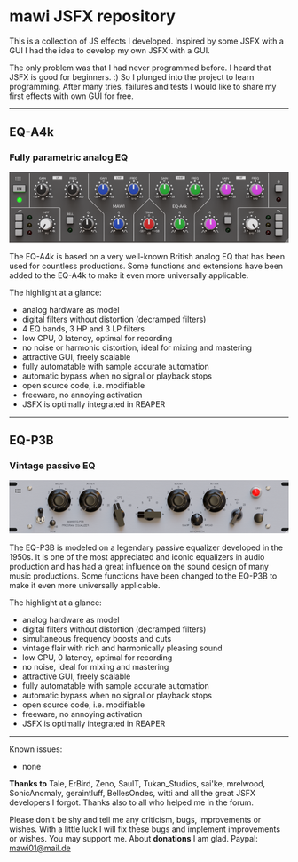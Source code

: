 # mawi JSFX repository

This is a collection of JS effects I developed. Inspired by some JSFX with a GUI I had the idea to develop my own JSFX with a GUI.

The only problem was that I had never programmed before. I heard that JSFX is good for beginners. :) So I plunged into the project to learn programming. After many tries, failures and tests I would like to share my first effects with own GUI for free.  

---
## EQ-A4k

### Fully parametric analog EQ

![](images/mawi-EQ-A4k.PNG)

The EQ-A4k is based on a very well-known British analog EQ that has been used for countless productions. Some functions and extensions have been added to the EQ-A4k to make it even more universally applicable. 

The highlight at a glance:
* analog hardware as model
* digital filters without distortion (decramped filters)
* 4 EQ bands, 3 HP and 3 LP filters
* low CPU, 0 latency, optimal for recording
* no noise or harmonic distortion, ideal for mixing and mastering
* attractive GUI, freely scalable
* fully automatable with sample accurate automation
* automatic bypass when no signal or playback stops
* open source code, i.e. modifiable
* freeware, no annoying activation
* JSFX is optimally integrated in REAPER

---
## EQ-P3B

### Vintage passive EQ

![](images/mawi-EQ-P3B.PNG)

The EQ-P3B is modeled on a legendary passive equalizer developed in the 1950s. It is one of the most appreciated and iconic equalizers in audio production and has had a great influence on the sound design of many music productions. Some functions have been changed to the EQ-P3B to make it even more universally applicable. 

The highlight at a glance:
* analog hardware as model
* digital filters without distortion (decramped filters)
* simultaneous frequency boosts and cuts
* vintage flair with rich and harmonically pleasing sound
* low CPU, 0 latency, optimal for recording
* no noise, ideal for mixing and mastering
* attractive GUI, freely scalable
* fully automatable with sample accurate automation
* automatic bypass when no signal or playback stops 
* open source code, i.e. modifiable
* freeware, no annoying activation
* JSFX is optimally integrated in REAPER

---
Known issues:
 * none

**Thanks to** Tale, ErBird, Zeno, SaulT, Tukan_Studios, sai'ke, mrelwood, SonicAnomaly, geraintluff, BellesOndes, witti and all the great JSFX developers I forgot. Thanks also to all who helped me in the forum.

Please don't be shy and tell me any criticism, bugs, improvements or wishes. With a little luck I will fix these bugs and implement improvements or wishes.
You may support me. About **donations** I am glad. Paypal: mawi01@mail.de